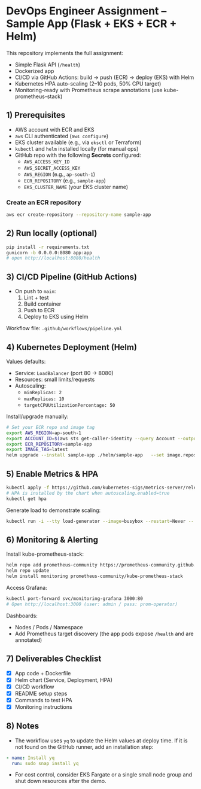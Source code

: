 # DevOps Engineer Assignment – Sample App (Flask + EKS + ECR + Helm)

This repository implements the full assignment:
- Simple Flask API (`/health`)
- Dockerized app
- CI/CD via GitHub Actions: build → push (ECR) → deploy (EKS) with Helm
- Kubernetes HPA auto-scaling (2–10 pods, 50% CPU target)
- Monitoring-ready with Prometheus scrape annotations (use kube-prometheus-stack)

## 1) Prerequisites

- AWS account with ECR and EKS
- `aws` CLI authenticated (`aws configure`)
- EKS cluster available (e.g., via `eksctl` or Terraform)
- `kubectl` and `helm` installed locally (for manual ops)
- GitHub repo with the following **Secrets** configured:
  - `AWS_ACCESS_KEY_ID`
  - `AWS_SECRET_ACCESS_KEY`
  - `AWS_REGION` (e.g., `ap-south-1`)
  - `ECR_REPOSITORY` (e.g., `sample-app`)
  - `EKS_CLUSTER_NAME` (your EKS cluster name)

### Create an ECR repository
```bash
aws ecr create-repository --repository-name sample-app
```

## 2) Run locally (optional)

```bash
pip install -r requirements.txt
gunicorn -b 0.0.0.0:8080 app:app
# open http://localhost:8080/health
```

## 3) CI/CD Pipeline (GitHub Actions)

- On push to `main`:
  1. Lint + test
  2. Build container
  3. Push to ECR
  4. Deploy to EKS using Helm

Workflow file: `.github/workflows/pipeline.yml`

## 4) Kubernetes Deployment (Helm)

Values defaults:
- Service: `LoadBalancer` (port 80 → 8080)
- Resources: small limits/requests
- Autoscaling:
  - `minReplicas: 2`
  - `maxReplicas: 10`
  - `targetCPUUtilizationPercentage: 50`

Install/upgrade manually:
```bash
# Set your ECR repo and image tag
export AWS_REGION=ap-south-1
export ACCOUNT_ID=$(aws sts get-caller-identity --query Account --output text)
export ECR_REPOSITORY=sample-app
export IMAGE_TAG=latest
helm upgrade --install sample-app ./helm/sample-app   --set image.repository=$ACCOUNT_ID.dkr.ecr.$AWS_REGION.amazonaws.com/$ECR_REPOSITORY   --set image.tag=$IMAGE_TAG
```

## 5) Enable Metrics & HPA

```bash
kubectl apply -f https://github.com/kubernetes-sigs/metrics-server/releases/latest/download/components.yaml
# HPA is installed by the chart when autoscaling.enabled=true
kubectl get hpa
```

Generate load to demonstrate scaling:
```bash
kubectl run -i --tty load-generator --image=busybox --restart=Never -- /bin/sh -c   'while true; do wget -q -O- http://sample-app.default.svc.cluster.local:8080/health > /dev/null; done'
```

## 6) Monitoring & Alerting

Install kube-prometheus-stack:
```bash
helm repo add prometheus-community https://prometheus-community.github.io/helm-charts
helm repo update
helm install monitoring prometheus-community/kube-prometheus-stack
```

Access Grafana:
```bash
kubectl port-forward svc/monitoring-grafana 3000:80
# Open http://localhost:3000 (user: admin / pass: prom-operator)
```

Dashboards:
- Nodes / Pods / Namespace
- Add Prometheus target discovery (the app pods expose `/health` and are annotated)

## 7) Deliverables Checklist

- [x] App code + Dockerfile
- [x] Helm chart (Service, Deployment, HPA)
- [x] CI/CD workflow
- [x] README setup steps
- [x] Commands to test HPA
- [x] Monitoring instructions

## 8) Notes

- The workflow uses `yq` to update the Helm values at deploy time. If it is not found on the GitHub runner, add an installation step:
```yaml
- name: Install yq
  run: sudo snap install yq
```
- For cost control, consider EKS Fargate or a single small node group and shut down resources after the demo.